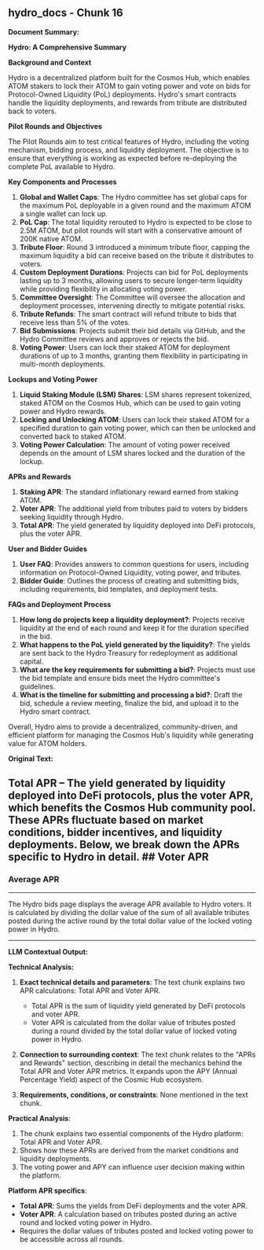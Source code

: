 ## hydro_docs - Chunk 16

**Document Summary:**

**Hydro: A Comprehensive Summary**

**Background and Context**

Hydro is a decentralized platform built for the Cosmos Hub, which enables ATOM stakers to lock their ATOM to gain voting power and vote on bids for Protocol-Owned Liquidity (PoL) deployments. Hydro's smart contracts handle the liquidity deployments, and rewards from tribute are distributed back to voters.

**Pilot Rounds and Objectives**

The Pilot Rounds aim to test critical features of Hydro, including the voting mechanism, bidding process, and liquidity deployment. The objective is to ensure that everything is working as expected before re-deploying the complete PoL available to Hydro.

**Key Components and Processes**

1. **Global and Wallet Caps**: The Hydro committee has set global caps for the maximum PoL deployable in a given round and the maximum ATOM a single wallet can lock up.
2. **PoL Cap**: The total liquidity rerouted to Hydro is expected to be close to 2.5M ATOM, but pilot rounds will start with a conservative amount of 200K native ATOM.
3. **Tribute Floor**: Round 3 introduced a minimum tribute floor, capping the maximum liquidity a bid can receive based on the tribute it distributes to voters.
4. **Custom Deployment Durations**: Projects can bid for PoL deployments lasting up to 3 months, allowing users to secure longer-term liquidity while providing flexibility in allocating voting power.
5. **Committee Oversight**: The Committee will oversee the allocation and deployment processes, intervening directly to mitigate potential risks.
6. **Tribute Refunds**: The smart contract will refund tribute to bids that receive less than 5% of the votes.
7. **Bid Submissions**: Projects submit their bid details via GitHub, and the Hydro Committee reviews and approves or rejects the bid.
8. **Voting Power**: Users can lock their staked ATOM for deployment durations of up to 3 months, granting them flexibility in participating in multi-month deployments.

**Lockups and Voting Power**

1. **Liquid Staking Module (LSM) Shares**: LSM shares represent tokenized, staked ATOM on the Cosmos Hub, which can be used to gain voting power and Hydro rewards.
2. **Locking and Unlocking ATOM**: Users can lock their staked ATOM for a specified duration to gain voting power, which can then be unlocked and converted back to staked ATOM.
3. **Voting Power Calculation**: The amount of voting power received depends on the amount of LSM shares locked and the duration of the lockup.

**APRs and Rewards**

1. **Staking APR**: The standard inflationary reward earned from staking ATOM.
2. **Voter APR**: The additional yield from tributes paid to voters by bidders seeking liquidity through Hydro.
3. **Total APR**: The yield generated by liquidity deployed into DeFi protocols, plus the voter APR.

**User and Bidder Guides**

1. **User FAQ**: Provides answers to common questions for users, including information on Protocol-Owned Liquidity, voting power, and tributes.
2. **Bidder Guide**: Outlines the process of creating and submitting bids, including requirements, bid templates, and deployment tests.

**FAQs and Deployment Process**

1. **How long do projects keep a liquidity deployment?**: Projects receive liquidity at the end of each round and keep it for the duration specified in the bid.
2. **What happens to the PoL yield generated by the liquidity?**: The yields are sent back to the Hydro Treasury for redeployment as additional capital.
3. **What are the key requirements for submitting a bid?**: Projects must use the bid template and ensure bids meet the Hydro committee's guidelines.
4. **What is the timeline for submitting and processing a bid?**: Draft the bid, schedule a review meeting, finalize the bid, and upload it to the Hydro smart contract.

Overall, Hydro aims to provide a decentralized, community-driven, and efficient platform for managing the Cosmos Hub's liquidity while generating value for ATOM holders.

**Original Text:**

Total APR – The yield generated by liquidity deployed into DeFi protocols, plus the voter APR, which benefits the Cosmos Hub community pool. These APRs fluctuate based on market conditions, bidder incentives, and liquidity deployments. Below, we break down the APRs specific to Hydro in detail. ## Voter APR
---------

### Average APR
-----------

The Hydro bids page displays the average APR available to Hydro voters. It is calculated by dividing the dollar value of the sum of all available tributes posted during the active round by the total dollar value of the locked voting power in Hydro.

---

**LLM Contextual Output:**

**Technical Analysis:**

1.  **Exact technical details and parameters**: The text chunk explains two APR calculations: Total APR and Voter APR. 
    -   Total APR is the sum of liquidity yield generated by DeFi protocols and voter APR. 
    -   Voter APR is calculated from the dollar value of tributes posted during a round divided by the total dollar value of locked voting power in Hydro.

2.  **Connection to surrounding context**: The text chunk relates to the "APRs and Rewards" section, describing in detail the mechanics behind the Total APR and Voter APR metrics. It expands upon the APY (Annual Percentage Yield) aspect of the Cosmic Hub ecosystem.

3.  **Requirements, conditions, or constraints**: None  mentioned in the text chunk.

**Practical Analysis**:

1.  The chunk explains two essential components of the Hydro platform: Total APR and Voter APR.
2.  Shows how these APRs are derived from the market conditions and liquidity deployments.
3.  The voting power and APY can influence user decision making within the platform.

**Platform APR specifics**:

*   **Total APR**: Sums the yields from DeFi deployments and the voter APR.
*   **Voter APR**: A calculation based on tributes posted during an active round and locked voting power in Hydro.
*   Requires the dollar values of tributes posted and locked voting power to be accessible across all rounds.
